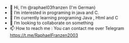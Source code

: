 - 👋 Hi, I’m @raphael03franzen (I'm German)
- 👀 I’m interested in programing in java and C.
- 🌱 I’m currently learning programing Java , Html and C
- 💞️ I’m looking to collaborate on something
- 📫 How to reach me : You can contact me over Telegram https://t.me/RaphaelFranzen2003

<!---
raphael03franzen/raphael03franzen is a ✨ special ✨ repository because its `README.md` (this file) appears on your GitHub profile.
You can click the Preview link to take a look at your changes.
--->
